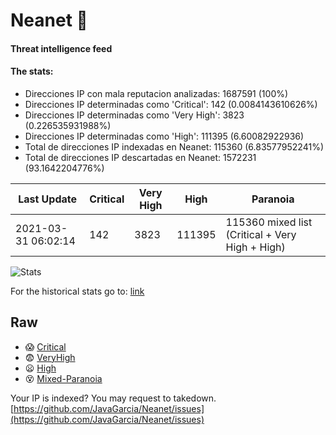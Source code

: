 # Neanet :hocho:
#### Threat intelligence feed
#### The stats:

- Direcciones IP con mala reputacion analizadas: 1687591 (100%)
- Direcciones IP determinadas como 'Critical':  142 (0.0084143610626%)
- Direcciones IP determinadas como 'Very High':  3823 (0.226535931988%)
- Direcciones IP determinadas como 'High':  111395 (6.60082922936)
- Total de direcciones IP indexadas en Neanet:  115360 (6.83577952241%)
- Total de direcciones IP descartadas en Neanet:  1572231 (93.1642204776%)

| Last Update | Critical | Very High | High | Paranoia |
| --- | --- | --- | --- | --- |
| 2021-03-31 06:02:14 | 142 | 3823 | 111395 | 115360 mixed list (Critical + Very High + High)|

![Stats](https://docs.google.com/spreadsheets/d/e/2PACX-1vSnaNMIXVabIpDJjufMlzH7poXnshF3mgd8Is1g9ytUEzVsP5my4Trn8f-xkoLLQ38xpL3HtmUexLo6/pubchart?oid=501124687&format=image)

For the historical stats go to: [link](/stats.csv)
## Raw
- :scream: [Critical](https://raw.githubusercontent.com/JavaGarcia/Neanet/master/blacklists/neanet_critical.txt)
- :fearful: [VeryHigh](https://raw.githubusercontent.com/JavaGarcia/Neanet/master/blacklists/neanet_veryHigh.txtt)
- :frowning: [High](https://raw.githubusercontent.com/JavaGarcia/Neanet/master/blacklists/neanet_high.txt)
- :dizzy_face: [Mixed-Paranoia](https://raw.githubusercontent.com/JavaGarcia/Neanet/master/blacklists/neanet_all.txt)


Your IP is indexed? You may request to takedown. [https://github.com/JavaGarcia/Neanet/issues](https://github.com/JavaGarcia/Neanet/issues)


































































































































































































































































































































































































































































































































































































































































































































































































































































































































































































































































































































































































































































































































































































































































































































































































































































































































































































































































































































































































































































































































































































































































































































































































































































































































































































































































































































































































































































































































































































































































































































































































































































































































































































































































































































































































































































































































































































































































































































































































































































































































































































































































































































































































































































































































































































































































































































































































































































































































































































































































































































































































































































































































































































































































